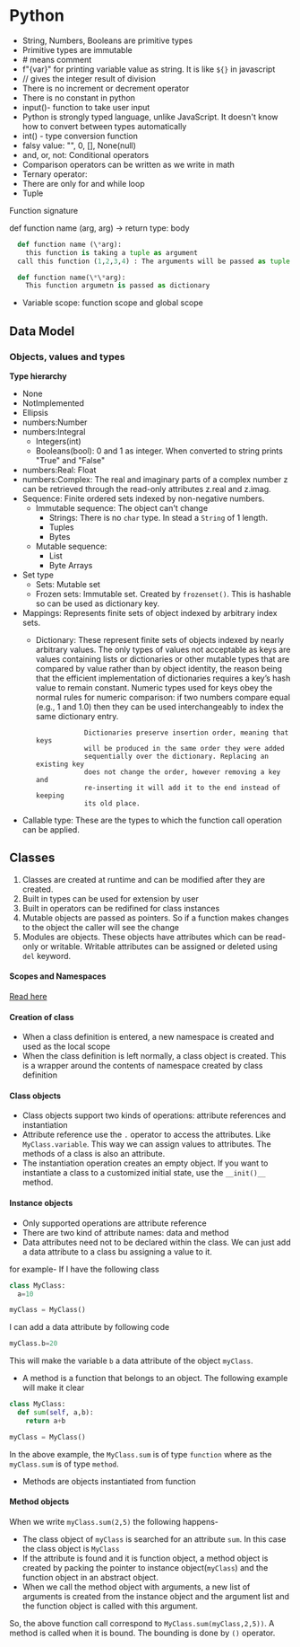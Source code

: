 # Python

- String, Numbers, Booleans are primitive types
- Primitive types are immutable
- \# means comment
- f"{var}" for printing variable value as string. It is like `${}` in javascript
- // gives the integer result of division
- There is no increment or decrement operator
- There is no constant in python
- input()- function to take user input
- Python is strongly typed language, unlike JavaScript. It doesn't know how to convert between
types automatically
- int() - type conversion function
- falsy value: "", 0, [], None(null)
- and, or, not: Conditional operators
- Comparison operators can be written as we write in math
- Ternary operator: 
- There are only for and while loop
- Tuple

Function signature

def function name (arg, arg) -> return type:
  body

```python
  def function name (\*arg):
    this function is taking a tuple as argument
  call this function (1,2,3,4) : The arguments will be passed as tuple
```

```python
  def function name(\*\*arg):
    This function argumetn is passed as dictionary
```

- Variable scope: function scope and global scope

## Data Model

### Objects, values and types

**Type hierarchy**

- None
- NotImplemented
- Ellipsis
- numbers:Number
- numbers:Integral 
  - Integers(int)
  - Booleans(bool): 0 and 1 as integer. When converted to string prints "True"
                    and "False"
- numbers:Real: Float
- numbers:Complex: The real and imaginary parts of a complex number z can be
                    retrieved through the read-only attributes z.real and
                    z.imag.
- Sequence: Finite ordered sets indexed by non-negative numbers.
  - Immutable sequence: The object can't change
    - Strings: There is no `char` type. In stead a `String` of 1 length.
    - Tuples
    - Bytes
  - Mutable sequence:
    - List
    - Byte Arrays
- Set type
  - Sets: Mutable set
  - Frozen sets: Immutable set. Created by `frozenset()`. This is hashable so
                    can be used as dictionary key.
- Mappings: Represents finite sets of object indexed by arbitrary index sets.
  - Dictionary: These represent finite sets of objects indexed by nearly
                    arbitrary values.  The only types of values not acceptable
                    as keys are values containing lists or dictionaries or other
                    mutable types that are compared by value rather than by
                    object identity, the reason being that the efficient
                    implementation of dictionaries requires a key’s hash value
                    to remain constant.  Numeric types used for keys obey the
                    normal rules for numeric comparison: if two numbers compare
                    equal (e.g., 1 and 1.0) then they can be used
                    interchangeably to index the same dictionary entry.
                    
                    Dictionaries preserve insertion order, meaning that keys
                    will be produced in the same order they were added
                    sequentially over the dictionary. Replacing an existing key
                    does not change the order, however removing a key and
                    re-inserting it will add it to the end instead of keeping
                    its old place.
- Callable type: These are the types to which the function call operation can be
applied.

## Classes

1. Classes are created at runtime and can be modified after they are created.
2. Built in types can be used for extension by user
3. Built in operators can be redifined for class instances
4. Mutable objects are passed as pointers. So if a function makes changes to the
   object the caller will see the change
5. Modules are objects. These objects have attributes which can be read-only or
   writable. Writable attributes can be assigned or deleted using `del` keyword.

#### Scopes and Namespaces

[Read here](https://docs.python.org/3/tutorial/classes.html#python-scopes-and-namespaces)

#### Creation of class

- When a class definition is entered, a new namespace is created and used as the
local scope
- When the class definition is left normally, a class object is created. This is
a wrapper around the contents of namespace created by class definition

#### Class objects

- Class objects support two kinds of operations: attribute references and instantiation
- Attribute reference use the `.` operator to access the attributes. Like
`MyClass.variable`. This way we can assign values to attributes. The methods of
a class is also an attribute.
- The instantiation operation creates an empty object. If you want to
instantiate a class to a customized initial state, use the `__init()__` method.

#### Instance objects

- Only supported operations are attribute reference
- There are two kind of attribute names: data and method
- Data attributes need not to be declared within the class. We can just add a
data attribute to a class bu assigning a value to it. 

for example- If I have the following class

```python
class MyClass:
  a=10

myClass = MyClass()
```

I can add a data attribute by following code

```python
myClass.b=20
```
This will make the variable `b` a data attribute of the object `myClass`.

- A method is a function that belongs to an object. The following example will
make it clear

```python
class MyClass:
  def sum(self, a,b):
    return a+b

myClass = MyClass()
```

In the above example, the `MyClass.sum` is of type `function` where as the
`myClass.sum` is of type `method`.

- Methods are objects instantiated from function

#### Method objects

When we write `myClass.sum(2,5)` the following happens-

- The class object of `myClass` is searched for an attribute `sum`. In this case
the class object is `MyClass`
- If the attribute is found and it is function object, a method object is
created by packing the pointer to instance object(`myClass`) and the function
object in an abstract object.
- When we call the method object with arguments, a new list of arguments is
created from the instance object and the argument list and the function object
is called with this argument.

So, the above function call correspond to `MyClass.sum(myClass,2,5))`. A method
is called when it is bound. The bounding is done by `()` operator.


